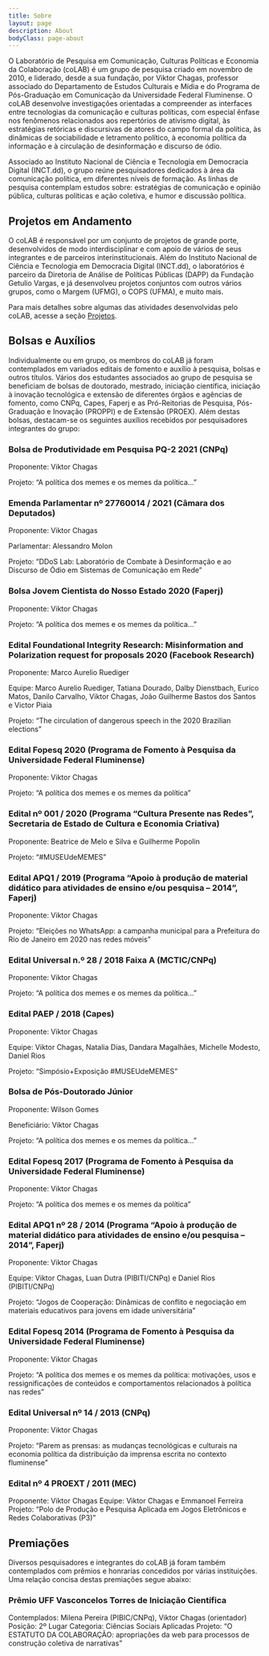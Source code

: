 ```yaml
---
title: Sobre
layout: page
description: About
bodyClass: page-about
---
```


O Laboratório de Pesquisa em Comunicação, Culturas Políticas e Economia da Colaboração (coLAB) é um grupo de pesquisa criado em novembro de 2010, e liderado, desde a sua fundação, por Viktor Chagas, professor associado do Departamento de Estudos Culturais e Mídia e do Programa de Pós-Graduação em Comunicação da Universidade Federal Fluminense. O coLAB desenvolve investigações orientadas a compreender as interfaces entre tecnologias da comunicação e culturas políticas, com especial ênfase nos fenômenos relacionados aos repertórios de ativismo digital, às estratégias retóricas e discursivas de atores do campo formal da política, às dinâmicas de sociabilidade e letramento político, à economia política da informação e à circulação de desinformação e discurso de ódio.

Associado ao Instituto Nacional de Ciência e Tecnologia em Democracia Digital (INCT.dd), o grupo reúne pesquisadores dedicados à área da comunicação política, em diferentes níveis de formação. As linhas de pesquisa contemplam estudos sobre: estratégias de comunicação e opinião pública, culturas políticas e ação coletiva, e humor e discussão política.

## Projetos em Andamento

O coLAB é responsável por um conjunto de projetos de grande porte, desenvolvidos de modo interdisciplinar e com apoio de vários de seus integrantes e de parceiros interinstitucionais. Além do Instituto Nacional de Ciência e Tecnologia em Democracia Digital (INCT.dd), o laboratórios é parceiro da Diretoria de Análise de Políticas Públicas (DAPP) da Fundação Getulio Vargas, e já desenvolveu projetos conjuntos com outros vários grupos, como o Margem (UFMG), o COPS (UFMA), e muito mais. 

Para mais detalhes sobre algumas das atividades desenvolvidas pelo coLAB, acesse a seção <a href="https://colab-uff.github.io/services/">Projetos</a>.

## Bolsas e Auxílios

Individualmente ou em grupo, os membros do coLAB já foram contemplados em variados editais de fomento e auxílio à pesquisa, bolsas e outros títulos. Vários dos estudantes associados ao grupo de pesquisa se beneficiam de bolsas de doutorado, mestrado, iniciação científica, iniciação à inovação tecnológica e extensão de diferentes órgãos e agências de fomento, como CNPq, Capes, Faperj e as Pró-Reitorias de Pesquisa, Pós-Graduação e Inovação (PROPPI) e de Extensão (PROEX). Além destas bolsas, destacam-se os seguintes auxílios recebidos por pesquisadores integrantes do grupo:


### Bolsa de Produtividade em Pesquisa PQ-2 2021 (CNPq)

Proponente: Viktor Chagas

Projeto: “A política dos memes e os memes da política...”


### Emenda Parlamentar nº 27760014 / 2021 (Câmara dos Deputados)

Proponente: Viktor Chagas

Parlamentar: Alessandro Molon

Projeto: “DDoS Lab: Laboratório de Combate à Desinformação e ao Discurso de Ódio em Sistemas de Comunicação em Rede”


### Bolsa Jovem Cientista do Nosso Estado 2020 (Faperj)

Proponente: Viktor Chagas

Projeto: “A política dos memes e os memes da política...”


### Edital Foundational Integrity Research: Misinformation and Polarization request for proposals 2020 (Facebook Research)

Proponente: Marco Aurelio Ruediger

Equipe: Marco Aurelio Ruediger, Tatiana Dourado, Dalby Dienstbach, Eurico Matos, Danilo Carvalho, Viktor Chagas, João Guilherme Bastos dos Santos e Victor Piaia

Projeto: “The circulation of dangerous speech in the 2020 Brazilian elections”


### Edital Fopesq 2020 (Programa de Fomento à Pesquisa da Universidade Federal Fluminense)

Proponente: Viktor Chagas

Projeto: “A política dos memes e os memes da política”


### Edital nº 001 / 2020 (Programa “Cultura Presente nas Redes”, Secretaria de Estado de Cultura e Economia Criativa)

Proponente: Beatrice de Melo e Silva e Guilherme Popolin

Projeto: “#MUSEUdeMEMES”


### Edital APQ1 / 2019 (Programa “Apoio à produção de material didático para atividades de ensino e/ou pesquisa – 2014”, Faperj)

Proponente: Viktor Chagas

Projeto: “Eleições no WhatsApp: a campanha municipal para a Prefeitura do Rio de Janeiro em 2020 nas redes móveis”


### Edital Universal n.º 28 / 2018 Faixa A (MCTIC/CNPq)

Proponente: Viktor Chagas

Projeto: “A política dos memes e os memes da política...”


### Edital PAEP / 2018 (Capes)

Proponente: Viktor Chagas

Equipe: Viktor Chagas, Natalia Dias, Dandara Magalhães, Michelle Modesto, Daniel Rios

Projeto: “Simpósio+Exposição #MUSEUdeMEMES”


### Bolsa de Pós-Doutorado Júnior

Proponente: Wilson Gomes

Beneficiário: Viktor Chagas

Projeto: “A política dos memes e os memes da política...”


### Edital Fopesq 2017 (Programa de Fomento à Pesquisa da Universidade Federal Fluminense)

Proponente: Viktor Chagas

Projeto: “A política dos memes e os memes da política”


### Edital APQ1 nº 28 / 2014 (Programa “Apoio à produção de material didático para atividades de ensino e/ou pesquisa – 2014”, Faperj)

Proponente: Viktor Chagas

Equipe: Viktor Chagas, Luan Dutra (PIBITI/CNPq) e Daniel Rios (PIBITI/CNPq)

Projeto: “Jogos de Cooperação: Dinâmicas de conflito e negociação em materiais educativos para jovens em idade universitária”


### Edital Fopesq 2014 (Programa de Fomento à Pesquisa da Universidade Federal Fluminense)

Proponente: Viktor Chagas

Projeto: “A política dos memes e os memes da política: motivações, usos e ressignificações de conteúdos e comportamentos relacionados à política nas redes”


### Edital Universal nº 14 / 2013 (CNPq)

Proponente: Viktor Chagas

Projeto: “Parem as prensas: as mudanças tecnológicas e culturais na economia política da distribuição da imprensa escrita no contexto fluminense”


### Edital nº 4 PROEXT / 2011 (MEC)

Proponente: Viktor Chagas
Equipe: Viktor Chagas e Emmanoel Ferreira
Projeto: “Polo de Produção e Pesquisa Aplicada em Jogos Eletrônicos e Redes Colaborativas (P3)”

## Premiações

Diversos pesquisadores e integrantes do coLAB já foram também contemplados com prêmios e honrarias concedidos por várias instituições. Uma relação concisa destas premiações segue abaixo:

### Prêmio UFF Vasconcelos Torres de Iniciação Científica

Contemplados: Milena Pereira (PIBIC/CNPq), Viktor Chagas (orientador)
Posição: 2º Lugar
Categoria: Ciências Sociais Aplicadas
Projeto: “O ESTATUTO DA COLABORAÇÃO: apropriações da web para processos de construção coletiva de narrativas”





